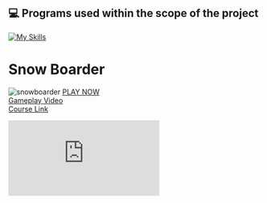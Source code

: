 ## 💻 Programs used within the scope of the project

[![My Skills](https://skillicons.dev/icons?i=vscode,git,cs,unity,pr,ps&per )](https://skillicons.dev)
# Snow Boarder
![snowboarder](https://github.com/muhammedahmetsekerci/SnowBoarder/assets/96115180/bf4eaa98-3541-4eca-bf3c-11af6c342355)
[PLAY NOW](https://play.unity.com/mg/other/webgl-builds-393879)
</br>[Gameplay Video](https://youtu.be/2VSo8Qg6mD8)
</br>[Course Link](https://www.udemy.com/course/unitycourse/?couponCode=KEEPLEARNING)

[![GitHub license](https://badgen.net/github/license/Naereen/Strapdown.js)](https://github.com/Naereen/StrapDown.js/blob/master/LICENSE)



